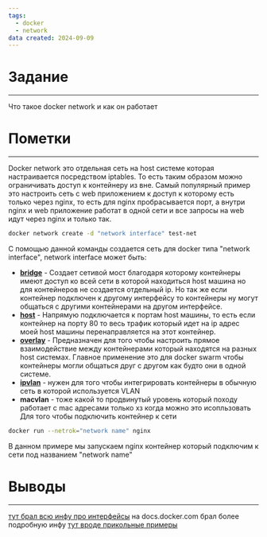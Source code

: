 ```yaml
---
tags:
  - docker
  - network
data created: 2024-09-09
---
```

# Задание
----
Что такое docker network и как он работает

# Пометки 
---
Docker network это отдельная сеть на host системе которая настраивается посредством iptables. То есть таким образом можно ограничивать доступ к контейнеру из вне. 
Самый популярный пример это настроить сеть с web приложением к доступ к которому есть только через nginx, то есть для nginx пробрасывается порт, а внутри nginx и web приложение работат в одной сети и все запросы на web идут через nginx и только так.

```bash
docker network create -d "network interface" test-net
```
С помощью данной команды создается сеть для docker типа "network interface", network interface может быть:
* **[bridge](https://docs.docker.com/engine/network/drivers/bridge/)** -  Создает сетивой мост благодаря которому контейнеры имеют доступ ко всей сети в которой находиться host машина но для контейнеров не создается отдельный ip. Но так же если контейнер подключен к другому интерфейсу то контейнеры ну могут общаться с другими контейнерами на другом интерфейсе.
* **[host](https://docs.docker.com/engine/network/drivers/host/)** - Напрямую подключается к портам host машины, то есть если контейнер на порту 80 то весь трафик который идет на ip адрес моей host машины перенаправляется на этот контейнер.
* **[overlay](https://docs.docker.com/engine/network/drivers/overlay/)** - Предназначен для того чтобы настроить прямое взаимодействие между контейнерами который находятся на разных host системах. Главное применение это для docker swarm чтобы контейнеры могли общаться друг с другом как будто они в одной системе.
* **[ipvlan](https://docs.docker.com/network/ipvlan)** - нужен для того чтобы интегрировать контейнеры в обычную сеть в которой используется VLAN 
* **macvlan**  - тоже какой то продвинутый уровень который походу работает с mac адресами только хз когда можно это исопльзовать
Для того чтобы подключить контейнер к сети 
```bash
docker run --netrok="network name" nginx
```
В данном примере мы запускаем nginx контейнер который подключим к сети под названием "network name"
# Выводы
---
[тут брал всю инфу про интерфейсы](https://spacelift.io/blog/docker-networking)
на docs.docker.com брал более подробную инфу 
[тут вроде прикольные примеры](https://medium.com/@MetricFire/understanding-docker-networking-9f81244cf824)
 